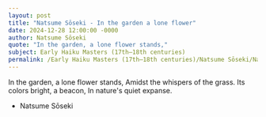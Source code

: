```yaml
---
layout: post
title: "Natsume Sōseki - In the garden a lone flower"
date: 2024-12-28 12:00:00 -0000
author: Natsume Sōseki
quote: "In the garden, a lone flower stands,"
subject: Early Haiku Masters (17th–18th centuries)
permalink: /Early Haiku Masters (17th–18th centuries)/Natsume Sōseki/Natsume Sōseki - In the garden a lone flower
---
```


In the garden, a lone flower stands,
Amidst the whispers of the grass.
Its colors bright, a beacon,
In nature's quiet expanse.

- Natsume Sōseki
